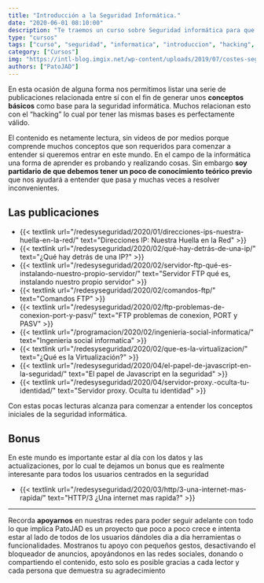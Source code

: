 ```yaml
---
title: "Introducción a la Seguridad Informática."
date: "2020-06-01 08:10:00"
description: "Te traemos un curso sobre Seguridad informática para que te inicies en este hermoso mundo."
type: "cursos"
tags: ["curso", "seguridad", "informatica", "introduccion", "hacking", "estico"]
category: ["Cursos"]
img: "https://intl-blog.imgix.net/wp-content/uploads/2019/07/costes-seguridad-informatica-portada.jpg?auto=format%2Cenhance%2Ccompress"
authors: ["PatoJAD"]
---
```




En esta ocasión de alguna forma nos permitimos listar una serie de publicaciones relacionada entre sí con el fin de generar unos **conceptos básicos** como base para la seguridad informática. Muchos relacionan esto con el “hacking” lo cual por tener las mismas bases es perfectamente válido.

El contenido es netamente lectura, sin videos de por medios porque comprende muchos conceptos que son requeridos para comenzar a entender si queremos entrar en este mundo. En el campo de la informática una forma de aprender es probando y realizando cosas. Sin embargo **soy partidario de que debemos tener un poco de conocimiento teórico previo** que nos ayudará a entender que pasa y muchas veces a resolver inconvenientes.




## Las publicaciones



* {{< textlink url="/redesyseguridad/2020/01/direcciones-ips-nuestra-huella-en-la-red/" text="Direcciones IP: Nuestra Huella en la Red" >}}
* {{< textlink url="/redesyseguridad/2020/02/qué-hay-detrás-de-una-ip/" text="¿Qué hay detrás de una IP?" >}}
* {{< textlink url="/redesyseguridad/2020/02/servidor-ftp-qué-es-instalando-nuestro-propio-servidor/" text="Servidor FTP qué es, instalando nuestro propio servidor" >}}
* {{< textlink url="/redesyseguridad/2020/02/comandos-ftp/" text="Comandos FTP" >}}
* {{< textlink url="/redesyseguridad/2020/02/ftp-problemas-de-conexion-port-y-pasv/" text="FTP problemas de conexion, PORT y PASV" >}}
* {{< textlink url="/programacion/2020/02/ingenieria-social-informatica/" text="Ingenieria social informatica" >}}
* {{< textlink url="/redesyseguridad/2020/02/que-es-la-virtualizacion/" text="¿Qué es la Virtualización?" >}}
* {{< textlink url="/redesyseguridad/2020/04/el-papel-de-javascript-en-la-seguridad/" text="El papel de Javascript en la seguridad" >}}
* {{< textlink url="/redesyseguridad/2020/04/servidor-proxy.-oculta-tu-identidad/" text="Servidor proxy. Oculta tu identidad" >}}



Con estas pocas lecturas alcanza para comenzar a entender los conceptos iniciales de la seguridad informática.




## Bonus



En este mundo es importante estar al día con los datos y las actualizaciones, por lo cual te dejamos un bonus que es realmente interesante para todos los usuarios centrados en la seguridad



* {{< textlink url="/redesyseguridad/2020/03/http/3-una-internet-mas-rapida/" text="HTTP/3 ¿Una internet mas rapida?" >}}




---



Recorda **apoyarnos** en nuestras redes para poder seguir adelante con todo lo que implica PatoJAD es un proyecto que poco a poco crece e intenta estar al lado de todos de los usuarios dándoles dia a dia herramientas o funcionalidades. Mostranos tu apoyo con pequeños gestos, desactivando el bloqueador de anuncios, apoyándonos en las redes sociales, donando o compartiendo el contenido, esto solo es posible gracias a cada lector y cada persona que demuestra su agradecimiento
